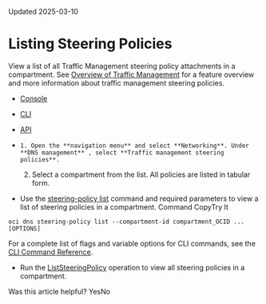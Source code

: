 Updated 2025-03-10
# Listing Steering Policies
View a list of all Traffic Management steering policy attachments in a compartment.
See [Overview of Traffic Management](https://docs.oracle.com/en-us/iaas/Content/TrafficManagement/Concepts/overview.htm#overview "Traffic Management helps you guide traffic to endpoints based on various conditions, including endpoint health and the geographic origins of DNS requests.") for a feature overview and more information about traffic management steering policies.
  * [Console](https://docs.oracle.com/en-us/iaas/Content/TrafficManagement/Tasks/tm-policy-list.htm)
  * [CLI](https://docs.oracle.com/en-us/iaas/Content/TrafficManagement/Tasks/tm-policy-list.htm)
  * [API](https://docs.oracle.com/en-us/iaas/Content/TrafficManagement/Tasks/tm-policy-list.htm)


  *     1. Open the **navigation menu** and select **Networking**. Under **DNS management** , select **Traffic management steering policies**.
    2. Select a compartment from the list.
All policies are listed in tabular form.
  * Use the [steering-policy list](https://docs.oracle.com/iaas/tools/oci-cli/latest/oci_cli_docs/cmdref/dns/steering-policy/list.html) command and required parameters to view a list of steering policies in a compartment.
Command
CopyTry It
```
oci dns steering-policy list --compartment-id compartment_OCID ... [OPTIONS]
```

For a complete list of flags and variable options for CLI commands, see the [CLI Command Reference](https://docs.oracle.com/iaas/tools/oci-cli/latest).
  * Run the [ListSteeringPolicy](https://docs.oracle.com/iaas/api/#/en/dns/latest/SteeringPolicy/ListSteeringPolicies) operation to view all steering policies in a compartment.


Was this article helpful?
YesNo

